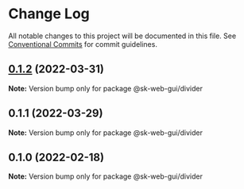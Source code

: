 # Change Log

All notable changes to this project will be documented in this file.
See [Conventional Commits](https://conventionalcommits.org) for commit guidelines.

## [0.1.2](https://github.com/Sundsvallskommun/web-shared-components/compare/@sk-web-gui/divider@0.1.1...@sk-web-gui/divider@0.1.2) (2022-03-31)

**Note:** Version bump only for package @sk-web-gui/divider





## 0.1.1 (2022-03-29)

**Note:** Version bump only for package @sk-web-gui/divider





## 0.1.0 (2022-02-18)

**Note:** Version bump only for package @sk-web-gui/divider
